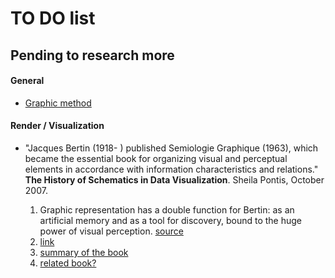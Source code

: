 # TO DO list

## Pending to research more

#### General

- [Graphic method](https://github.com/interplanetarymindmap/research/README.md#graphic-method)

#### Render / Visualization
- "Jacques Bertin (1918- ) published Semiologie Graphique (1963), which became the essential book for organizing visual and perceptual elements in accordance with information characteristics and relations." **The History of Schematics in Data Visualization**. Sheila Pontis, October 2007. 

    1. Graphic representation has a double function for Bertin: as an artificial memory and as a tool for discovery, bound to the huge power of visual perception. [source](https://web.archive.org/web/20050113053951/http://www.infovis.net/printMag.php?num=84&lang=2)
    1. [link](https://visionscarto.net/semiologia-grafica-bertin)
    1. [summary of the book](https://sarahbatesmablog.files.wordpress.com/2015/11/09bertin.pdf)
    1. [related book?](https://www.amazon.com/Envisioning-Information-Edward-R-Tufte/dp/1930824149/)